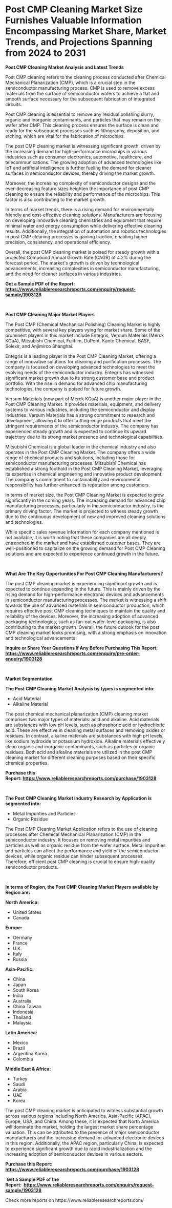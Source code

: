 <p><h1>Post CMP Cleaning Market Size Furnishes Valuable Information Encompassing Market Share, Market Trends, and Projections Spanning from 2024 to 2031</h1></p><p><strong>Post CMP Cleaning Market Analysis and Latest Trends</strong></p>
<p><p>Post CMP cleaning refers to the cleaning process conducted after Chemical Mechanical Planarization (CMP), which is a crucial step in the semiconductor manufacturing process. CMP is used to remove excess materials from the surface of semiconductor wafers to achieve a flat and smooth surface necessary for the subsequent fabrication of integrated circuits.</p><p>Post CMP cleaning is essential to remove any residual polishing slurry, organic and inorganic contaminants, and particles that may remain on the wafer after CMP. This cleaning process ensures the surface is clean and ready for the subsequent processes such as lithography, deposition, and etching, which are vital for the fabrication of microchips.</p><p>The post CMP cleaning market is witnessing significant growth, driven by the increasing demand for high-performance microchips in various industries such as consumer electronics, automotive, healthcare, and telecommunications. The growing adoption of advanced technologies like IoT and artificial intelligence is further fueling the demand for cleaner surfaces in semiconductor devices, thereby driving the market growth.</p><p>Moreover, the increasing complexity of semiconductor designs and the ever-decreasing feature sizes heighten the importance of post CMP cleaning to ensure the reliability and performance of the microchips. This factor is also contributing to the market growth.</p><p>In terms of market trends, there is a rising demand for environmentally friendly and cost-effective cleaning solutions. Manufacturers are focusing on developing innovative cleaning chemistries and equipment that require minimal water and energy consumption while delivering effective cleaning results. Additionally, the integration of automation and robotics technologies in post CMP cleaning processes is gaining traction, enabling higher precision, consistency, and operational efficiency.</p><p>Overall, the post CMP cleaning market is poised for steady growth with a projected Compound Annual Growth Rate (CAGR) of 4.2% during the forecast period. The market's growth is driven by technological advancements, increasing complexities in semiconductor manufacturing, and the need for cleaner surfaces in various industries.</p></p>
<p><strong>Get a Sample PDF of the Report:&nbsp; <a href="https://www.reliableresearchreports.com/enquiry/request-sample/1903128">https://www.reliableresearchreports.com/enquiry/request-sample/1903128</a></strong></p>
<p>&nbsp;</p>
<p><strong>Post CMP Cleaning Major Market Players</strong></p>
<p><p>The Post CMP (Chemical Mechanical Polishing) Cleaning Market is highly competitive, with several key players vying for market share. Some of the prominent players in this market include Entegris, Versum Materials (Merck KGaA), Mitsubishi Chemical, Fujifilm, DuPont, Kanto Chemical, BASF, Solexir, and Anjimirco Shanghai.</p><p>Entegris is a leading player in the Post CMP Cleaning Market, offering a range of innovative solutions for cleaning and purification processes. The company is focused on developing advanced technologies to meet the evolving needs of the semiconductor industry. Entegris has witnessed significant market growth due to its strong customer base and product portfolio. With the rise in demand for advanced chip manufacturing technologies, the company is poised for future growth.</p><p>Versum Materials (now part of Merck KGaA) is another major player in the Post CMP Cleaning Market. It provides materials, equipment, and delivery systems to various industries, including the semiconductor and display industries. Versum Materials has a strong commitment to research and development, allowing it to offer cutting-edge products that meet the stringent requirements of the semiconductor industry. The company has experienced steady growth and is expected to continue its upward trajectory due to its strong market presence and technological capabilities.</p><p>Mitsubishi Chemical is a global leader in the chemical industry and also operates in the Post CMP Cleaning Market. The company offers a wide range of chemical products and solutions, including those for semiconductor manufacturing processes. Mitsubishi Chemical has established a strong foothold in the Post CMP Cleaning Market, leveraging its expertise in chemical engineering and innovative product development. The company's commitment to sustainability and environmental responsibility has further enhanced its reputation among customers.</p><p>In terms of market size, the Post CMP Cleaning Market is expected to grow significantly in the coming years. The increasing demand for advanced chip manufacturing processes, particularly in the semiconductor industry, is the primary driving factor. The market is projected to witness steady growth due to the continuous development of new and improved cleaning solutions and technologies.</p><p>While specific sales revenue information for each company mentioned is not available, it is worth noting that these companies are all deeply entrenched in the market and have established customer bases. They are well-positioned to capitalize on the growing demand for Post CMP Cleaning solutions and are expected to experience continued growth in the future.</p></p>
<p>&nbsp;</p>
<p><strong>What Are The Key Opportunities For Post CMP Cleaning Manufacturers?</strong></p>
<p><p>The post CMP cleaning market is experiencing significant growth and is expected to continue expanding in the future. This is mainly driven by the rising demand for high-performance electronic devices and advancements in semiconductor manufacturing processes. The market is witnessing a shift towards the use of advanced materials in semiconductor production, which requires effective post CMP cleaning techniques to maintain the quality and reliability of the devices. Moreover, the increasing adoption of advanced packaging technologies, such as fan-out wafer-level packaging, is also contributing to the market growth. Overall, the future outlook for the post CMP cleaning market looks promising, with a strong emphasis on innovation and technological advancements.</p></p>
<p><strong>Inquire or Share Your Questions If Any Before Purchasing This Report: <a href="https://www.reliableresearchreports.com/enquiry/pre-order-enquiry/1903128">https://www.reliableresearchreports.com/enquiry/pre-order-enquiry/1903128</a></strong></p>
<p>&nbsp;</p>
<p><strong>Market Segmentation</strong></p>
<p><strong>The Post CMP Cleaning Market Analysis by types is segmented into:</strong></p>
<p><ul><li>Acid Material</li><li>Alkaline Material</li></ul></p>
<p><p>The post chemical mechanical planarization (CMP) cleaning market comprises two major types of materials: acid and alkaline. Acid materials are substances with low pH levels, such as phosphoric acid or hydrochloric acid. These are effective in cleaning metal surfaces and removing oxides or residues. In contrast, alkaline materials are substances with high pH levels, like sodium hydroxide or potassium hydroxide. Alkaline materials effectively clean organic and inorganic contaminants, such as particles or organic residues. Both acid and alkaline materials are utilized in the post CMP cleaning market for different cleaning purposes based on their specific chemical properties.</p></p>
<p><strong>Purchase this Report:&nbsp;<a href="https://www.reliableresearchreports.com/purchase/1903128">https://www.reliableresearchreports.com/purchase/1903128</a></strong></p>
<p>&nbsp;</p>
<p><strong>The Post CMP Cleaning Market Industry Research by Application is segmented into:</strong></p>
<p><ul><li>Metal Impurities and Particles</li><li>Organic Residue</li></ul></p>
<p><p>The Post CMP Cleaning Market Application refers to the use of cleaning processes after Chemical Mechanical Planarization (CMP) in the semiconductor industry. It focuses on removing metal impurities and particles as well as organic residue from the wafer surface. Metal impurities and particles can affect the performance and yield of the semiconductor devices, while organic residue can hinder subsequent processes. Therefore, efficient post CMP cleaning is crucial to ensure high-quality semiconductor products.</p></p>
<p>&nbsp;</p>
<p><strong>In terms of Region, the Post CMP Cleaning Market Players available by Region are:</strong></p>
<p>
    <p> <strong> North America: </strong>
        <ul>
            <li>United States</li>
            <li>Canada</li>
        </ul>
        </p> 
    <p> <strong> Europe: </strong>
        <ul>
            <li>Germany</li>
            <li>France</li>
            <li>U.K.</li>
            <li>Italy</li>
            <li>Russia</li>
        </ul>
        </p> 
    <p> <strong> Asia-Pacific: </strong>
        <ul>
            <li>China</li>
            <li>Japan</li>
            <li>South Korea</li>
            <li>India</li>
            <li>Australia</li>
            <li>China Taiwan</li>
            <li>Indonesia</li>
            <li>Thailand</li>
            <li>Malaysia</li>
        </ul>
        </p> 
    <p> <strong> Latin America: </strong>
        <ul>
            <li>Mexico</li>
            <li>Brazil</li>
            <li>Argentina Korea</li>
            <li>Colombia</li>
        </ul>
        </p> 
    <p> <strong> Middle East & Africa: </strong>
        <ul>
            <li>Turkey</li>
            <li>Saudi</li>
            <li>Arabia</li>
            <li>UAE</li>
            <li>Korea</li>
        </ul>
    </p>
    </p>
<p><p>The post CMP cleaning market is anticipated to witness substantial growth across various regions including North America, Asia-Pacific (APAC), Europe, USA, and China. Among these, it is expected that North America will dominate the market, holding the largest market share percentage valuation. This can be attributed to the presence of major semiconductor manufacturers and the increasing demand for advanced electronic devices in this region. Additionally, the APAC region, particularly China, is expected to experience significant growth due to rapid industrialization and the increasing adoption of semiconductor devices in various sectors.</p></p>
<p><strong>Purchase this Report: <a href="https://www.reliableresearchreports.com/purchase/1903128">https://www.reliableresearchreports.com/purchase/1903128</a></strong></p>
<p>&nbsp;<strong>Get a Sample PDF of the Report:&nbsp;&nbsp;<a href="https://www.reliableresearchreports.com/enquiry/request-sample/1903128">https://www.reliableresearchreports.com/enquiry/request-sample/1903128</a></strong></p>
<p><strong></strong></p>
<p>Check more reports on https://www.reliableresearchreports.com/</p>